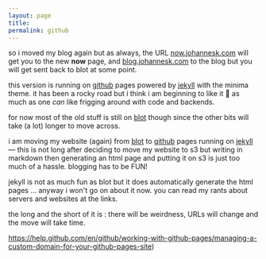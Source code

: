 ```yaml
---
layout: page
title: 
permalink: github
---
```


so i moved my blog again but as always, the URL [now.johannesk.com](now.johannesk.com) will get you to the new **now** page, and [blog.johannesk.com](http://blog.johannesk.com) to the blog but you will get sent back to blot at some point.  

this version is running on [github](github) pages powered by [jekyll](jekyll) with the minima theme. it has been a rocky road but i think i am beginning to like it 🙂 as much as one _can_ like frigging around with code and backends. 

for now most of the old stuff is still on [blot](http://johannesk.blot.im) though since the other bits will take (a lot) longer to move across.



i am moving my website (again) from [blot](blot) to [github](github) pages running on [jekyll](jekyll) — this is not long after deciding to move my website to s3 but writing in markdown then generating an html page and putting it on s3 is just too much of a hassle. blogging has to be FUN! 

jekyll is not as much fun as blot but it does automatically generate the html pages ... anyway i won't go on about it now. you can read my rants about servers and websites at the links.

the long and the short of it is : there will be weirdness, URLs will change and the move will take time. 

https://help.github.com/en/github/working-with-github-pages/managing-a-custom-domain-for-your-github-pages-site)